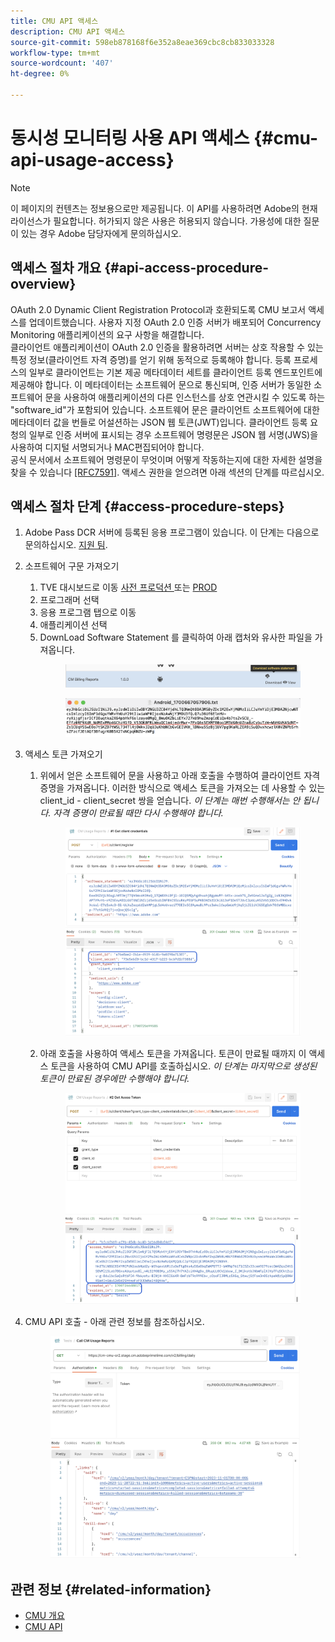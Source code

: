 ```yaml
---
title: CMU API 액세스
description: CMU API 액세스
source-git-commit: 598eb878168f6e352a8eae369cbc8cb833033328
workflow-type: tm+mt
source-wordcount: '407'
ht-degree: 0%

---
```


# 동시성 모니터링 사용 API 액세스 {#cmu-api-usage-access}

>[!NOTE]
>
>이 페이지의 컨텐츠는 정보용으로만 제공됩니다. 이 API를 사용하려면 Adobe의 현재 라이선스가 필요합니다. 허가되지 않은 사용은 허용되지 않습니다. 가용성에 대한 질문이 있는 경우 Adobe 담당자에게 문의하십시오.

## 액세스 절차 개요 {#api-access-procedure-overview}

OAuth 2.0 Dynamic Client Registration Protocol과 호환되도록 CMU 보고서 액세스를 업데이트했습니다. 사용자 지정 OAuth 2.0 인증 서버가 배포되어 Concurrency Monitoring 애플리케이션의 요구 사항을 해결합니다. \
클라이언트 애플리케이션이 OAuth 2.0 인증을 활용하려면 서버는 상호 작용할 수 있는 특정 정보(클라이언트 자격 증명)를 얻기 위해 동적으로 등록해야 합니다. 등록 프로세스의 일부로 클라이언트는 기본 제공 메타데이터 세트를 클라이언트 등록 엔드포인트에 제공해야 합니다.
이 메타데이터는 소프트웨어 문으로 통신되며, 인증 서버가 동일한 소프트웨어 문을 사용하여 애플리케이션의 다른 인스턴스를 상호 연관시킬 수 있도록 하는 &quot;software_id&quot;가 포함되어 있습니다.
소프트웨어 문은 클라이언트 소프트웨어에 대한 메타데이터 값을 번들로 어설션하는 JSON 웹 토큰(JWT)입니다. 클라이언트 등록 요청의 일부로 인증 서버에 표시되는 경우 소프트웨어 명령문은 JSON 웹 서명(JWS)을 사용하여 디지털 서명되거나 MAC편집되어야 합니다. \
공식 문서에서 소프트웨어 명령문이 무엇이며 어떻게 작동하는지에 대한 자세한 설명을 찾을 수 있습니다  <a href="https://datatracker.ietf.org/doc/html/rfc7591" target="_blank">[RFC7591]</a>.
액세스 권한을 얻으려면 아래 섹션의 단계를 따르십시오.

## 액세스 절차 단계 {#access-procedure-steps}

1. Adobe Pass DCR 서버에 등록된 응용 프로그램이 있습니다. 이 단계는 다음으로 문의하십시오. [지원 팀](mailto:tve-support@adobe.com).
2. 소프트웨어 구문 가져오기
   1. TVE 대시보드로 이동 <a href="https://console-preprod.auth.adobe.com/#!/" target="_blank"> 사전 프로덕션 </a>  또는 <a href="https://console.auth.adobe.com/" target="_blank">PROD</a>
   2. 프로그래머 선택
   3. 응용 프로그램 탭으로 이동
   4. 애플리케이션 선택
   5. DownLoad Software Statement 를 클릭하여 아래 캡처와 유사한 파일을 가져옵니다.
      <figure>
          <img src="assets/software_statement_1_download.png"
               alt="소프트웨어 구문 다운로드">
       </figure>
      <figure>
          <img src="assets/software_statement_2.png"
               alt="소프트웨어 구문 샘플">
       </figure>

3. 액세스 토큰 가져오기
   1. 위에서 얻은 소프트웨어 문을 사용하고 아래 호출을 수행하여 클라이언트 자격 증명을 가져옵니다. 이러한 방식으로 액세스 토큰을 가져오는 데 사용할 수 있는 client_id - client_secret 쌍을 얻습니다.
      *이 단계는 매번 수행해서는 안 됩니다. 자격 증명이 만료될 때만 다시 수행해야 합니다.*
      <figure>
          <img src="assets/dcr_request_1_get_client_credentials.png"
               alt="클라이언트 자격 증명 가져오기">
       </figure>

   2. 아래 호출을 사용하여 액세스 토큰을 가져옵니다. 토큰이 만료될 때까지 이 액세스 토큰을 사용하여 CMU API를 호출하십시오.
      *이 단계는 마지막으로 생성된 토큰이 만료된 경우에만 수행해야 합니다.*
      <figure>
          <img src="assets/dcr_get_access_token_call.png"
               alt="액세스 토큰 가져오기">
       </figure>

4. CMU API 호출 - 아래 관련 정보를 참조하십시오.
   <figure>
          <img src="assets/call_cmu_reports_sample.png"
               alt="CMU API 호출">
       </figure>

## 관련 정보 {#related-information}

* [CMU 개요](/help/concurrency-monitoring/cm-usage-reports.md)
* [CMU API](/help/concurrency-monitoring/cmu-api.md)
